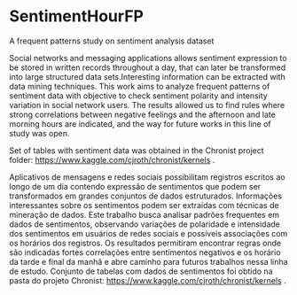 # SentimentHourFP
A frequent patterns study on sentiment analysis dataset

Social networks and messaging applications allows sentiment expression to be stored in written records throughout a day, that can later be transformed into large structured data sets.Interesting information can be extracted with data mining techniques. This work aims to analyze frequent patterns of sentiment data with objective to check sentiment polarity and intensity variation in social network users. The results allowed us to find rules where strong correlations between negative feelings and the afternoon and late morning hours are indicated, and the way for future works in this line of study was open.

Set of tables with sentiment data was obtained in the Chronist project folder: https://www.kaggle.com/cjroth/chronist/kernels .



Aplicativos de mensagens e redes sociais possibilitam registros escritos ao longo de um dia contendo expressão de sentimentos que podem ser transformados em grandes conjuntos de dados estruturados. Informações interessantes sobre os sentimentos podem ser extraídas com técnicas de mineração de dados. Este trabalho busca analisar padrões frequentes em dados de sentimentos, observando variações de polaridade e intensidade dos sentimentos em usuários de redes sociais e possíveis associações com os horários dos registros. Os resultados permitiram encontrar regras onde são indicadas fortes correlações entre sentimentos negativos e os horário da tarde e final da manhã e abre caminho para futuros trabalhos nessa linha de estudo.
 Conjunto de tabelas com dados de sentimentos foi obtido na pasta do projeto Chronist: https://www.kaggle.com/cjroth/chronist/kernels .
